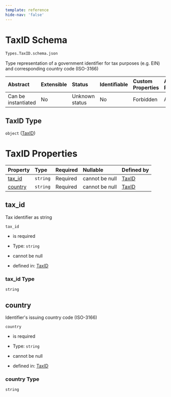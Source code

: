 ```yaml
---
template: reference
hide-nav: 'false'
---
```


# TaxID Schema

```txt
Types.TaxID.schema.json
```

Type representation of a government identifier for tax purposes (e.g. EIN) and corresponding country code (ISO-3166)

| Abstract            | Extensible | Status         | Identifiable | Custom Properties | Additional Properties | Access Restrictions | Defined In                                                             |
| :------------------ | :--------- | :------------- | :----------- | :---------------- | :-------------------- | :------------------ | :--------------------------------------------------------------------- |
| Can be instantiated | No         | Unknown status | No           | Forbidden         | Allowed               | none                | [TaxID.schema.json](../types/TaxID.schema.json "open original schema") |

## TaxID Type

`object` ([TaxID](taxid.md))

# TaxID Properties

| Property            | Type     | Required | Nullable       | Defined by                                                                         |
| :------------------ | :------- | :------- | :------------- | :--------------------------------------------------------------------------------- |
| [tax_id](#tax_id)   | `string` | Required | cannot be null | [TaxID](taxid-properties-tax_id.md "Types.TaxID.schema.json#/properties/tax_id")   |
| [country](#country) | `string` | Required | cannot be null | [TaxID](taxid-properties-country.md "Types.TaxID.schema.json#/properties/country") |

## tax_id

Tax identifier as string

`tax_id`

*   is required

*   Type: `string`

*   cannot be null

*   defined in: [TaxID](taxid-properties-tax_id.md "Types.TaxID.schema.json#/properties/tax_id")

### tax_id Type

`string`

## country

Identifier's issuing country code (ISO-3166)

`country`

*   is required

*   Type: `string`

*   cannot be null

*   defined in: [TaxID](taxid-properties-country.md "Types.TaxID.schema.json#/properties/country")

### country Type

`string`
